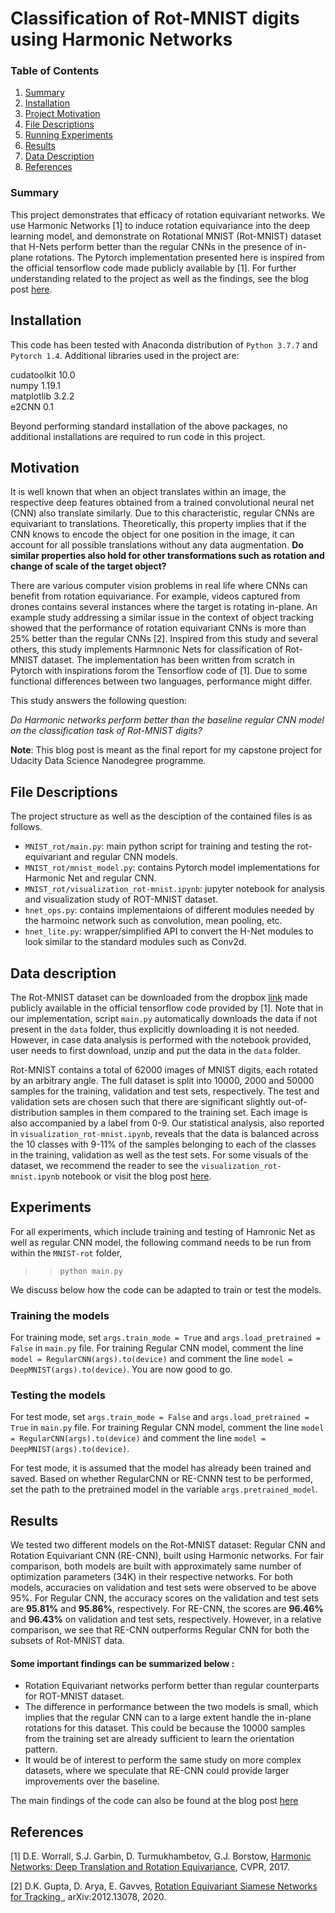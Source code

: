 # Classification of Rot-MNIST digits using Harmonic Networks

### Table of Contents

1. [Summary](#summary)
2. [Installation](#installation)
3. [Project Motivation](#motivation)
4. [File Descriptions](#files)
5. [Running Experiments](#experiments)
6. [Results](#results)
7. [Data Description](#data)
8. [References](#references)

### Summary <a name="summary"></a>

This project demonstrates that efficacy of rotation equivariant networks. We use Harmonic Networks [1] to induce rotation equivariance into the deep learning model, and demonstrate on Rotational MNIST (Rot-MNIST) dataset that H-Nets perform better than the regular CNNs in the presence of in-plane rotations. The Pytorch implementation presented here is inspired from the official tensorflow code made publicly available by [1]. For further understanding related to the project as well as the findings, see the blog post [here](https://debjani-ism.medium.com/classification-of-rotational-mnist-digits-using-harmonic-networks-aaabc1406189).

## Installation <a name="installation"></a>

This code has been tested with Anaconda distribution of `Python 3.7.7` and `Pytorch 1.4`. Additional libraries used in the project are: 

cudatoolkit 10.0<br>
numpy 1.19.1<br>
matplotlib 3.2.2<br>
e2CNN 0.1

Beyond performing standard installation of the above packages, no additional installations are required to run code in this project.

## Motivation<a name="motivation"></a>

It is well known that when an object translates within an image, the respective deep features obtained from a trained convolutional neural net (CNN) also translate similarly. Due to this characteristic, regular CNNs are equivariant to translations. Theoretically, this property implies that if the CNN knows to encode the object for one position in the image, it can account for all possible translations without any data augmentation. <b>Do similar properties also hold for other transformations such as rotation and change of scale of the target object?</b>

There are various computer vision problems in real life where CNNs can benefit from rotation equivariance. For example, videos captured from drones contains several instances where the target is rotating in-plane. An example study addressing a similar issue in the context of object tracking showed that the performance of rotation equivariant CNNs is more than 25% better than the regular CNNs [2]. Inspired from this study and several others, this study implements Harmnonic Nets for classification of Rot-MNIST dataset. The implementation has been written from scratch in Pytorch with inspirations forom the Tensorflow code of [1]. Due to some functional differences between two languages, performance might differ.

This study answers the following question:

*Do Harmonic networks perform better than the baseline regular CNN model on the classification task of Rot-MNIST digits?*

<b>Note</b>: This blog post is meant as the final report for my capstone project for Udacity Data Science Nanodegree programme.

## File Descriptions <a name="files"></a>

The project structure as well as the desciption of the contained files is as follows.
* `MNIST_rot/main.py`: main python script for training and testing the rot-equivariant and regular CNN models.
* `MNIST_rot/mnist_model.py`: contains Pytorch model implementations for Harmonic Net and regular CNN.
* `MNIST_rot/visualization_rot-mnist.ipynb`: jupyter notebook for analysis and visualization study of ROT-MNIST dataset.
* `hnet_ops.py`: contains implementaions of different modules needed by the harmoinc network such as convolution, mean pooling, etc.
* `hnet_lite.py`: wrapper/simplified API to convert the H-Net modules to look similar to the standard modules such as Conv2d.

## Data description<a name="data"></a>

The Rot-MNIST dataset can be downloaded from the dropbox [link](https://www.dropbox.com/s/0fxwai3h84dczh0/mnist_rotation_new.zip) made publicly available in the official tensorflow code provided by [1]. Note that in our implementation, script `main.py` automatically downloads the data if not present in the `data` folder, thus explicitly downloading it is not needed. However, in case data analysis is performed with the notebook provided, user needs to first download, unzip and put the data in the `data` folder.

Rot-MNIST contains a total of 62000 images of MNIST digits, each rotated by an arbitrary angle. The full dataset is split into 10000, 2000 and 50000 samples for the training, validation and test sets, respectively. The test and validation sets are chosen such that there are significant slightly out-of-distribution samples in them compared to the training set. Each image is also accompanied by a label from 0-9. Our statistical analysis, also reported in `visualization_rot-mnist.ipynb`, reveals that the data is balanced across the 10 classes with 9-11% of the samples belonging to each of the classes in the training, validation as well as the test sets. For some visuals of the dataset, we recommend the reader to see the `visualization_rot-mnist.ipynb` notebook or visit the blog post [here](https://debjani-ism.medium.com/classification-of-rotational-mnist-digits-using-harmonic-networks-aaabc1406189).

## Experiments <a name="experiments"></a>

For all experiments, which include training and testing of Hamronic Net as well as regular CNN model, the following command needs to be run from within the `MNIST-rot` folder,

>> `python main.py`

We discuss below how the code can be adapted to train or test the models.

### Training the models

For training mode, set `args.train_mode = True` and `args.load_pretrained = False` in `main.py` file. For training Regular CNN model, comment the line `model = RegularCNN(args).to(device)` and comment the line `model = DeepMNIST(args).to(device)`. You are now good to go.

### Testing the models

For test mode, set `args.train_mode = False` and `args.load_pretrained = True` in `main.py` file. For training Regular CNN model, comment the line `model = RegularCNN(args).to(device)` and comment the line `model = DeepMNIST(args).to(device)`.

For test mode, it is assumed that the model has already been trained and saved. Based on whether RegularCNN or RE-CNNN test to be performed, set the path to the pretrained model in the variable `args.pretrained_model`.

## Results<a name="results"></a>

We tested two different models on the Rot-MNIST dataset: Regular CNN and Rotation Equivariant CNN (RE-CNN), built using Harmonic networks. For fair comparison, both models are built with approximately same number of optimization parameters (34K) in their respective networks. For both models, accuracies on validation and test sets were observed to be above 95%. For Regular CNN, the accuracy scores on the validation and test sets are <b>95.81%</b> and <b>95.86%</b>, respectively. For RE-CNN, the scores are <b>96.46%</b> and <b>96.43%</b> on validation and test sets, respectively.  However, in a relative comparison, we see that RE-CNN outperforms Regular CNN for both the subsets of Rot-MNIST data. 

#### Some important findings can be summarized below :<br>
  * Rotation Equivariant networks perform better than regular counterparts for ROT-MNIST dataset.
  * The difference in performance between the two models is small, which implies that the regular CNN can to a large extent handle the in-plane rotations for this dataset. This could be because the 10000 samples from the training set are already sufficient to learn the orientation pattern.
  * It would be of interest to perform the same study on more complex datasets, where we speculate that RE-CNN could provide larger improvements over the baseline.
 
The main findings of the code can also be found at the blog post [here](https://debjani-ism.medium.com/classification-of-rotational-mnist-digits-using-harmonic-networks-aaabc1406189)

## References<a name="references"></a>

[1] D.E. Worrall, S.J. Garbin, D. Turmukhambetov, G.J. Borstow, [Harmonic Networks: Deep Translation and Rotation Equivariance](https://openaccess.thecvf.com/content_cvpr_2017/html/Worrall_Harmonic_Networks_Deep_CVPR_2017_paper.html), CVPR, 2017.

[2] D.K. Gupta, D. Arya, E. Gavves, [Rotation Equivariant Siamese Networks for Tracking
](https://arxiv.org/abs/2012.13078),	arXiv:2012.13078, 2020.
